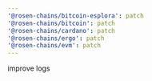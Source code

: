 ```yaml
---
'@rosen-chains/bitcoin-esplora': patch
'@rosen-chains/bitcoin': patch
'@rosen-chains/cardano': patch
'@rosen-chains/ergo': patch
'@rosen-chains/evm': patch
---
```


improve logs
